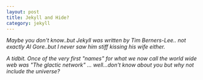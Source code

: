 ```yaml
---
layout: post
title: Jekyll and Hide?
category: jekyll
---
```


<div class="message">
<cite>
  Maybe you don't know..but Jekyll was written by Tim Berners-Lee.. not exactly Al Gore..but I never saw him stiff kissing his wife either.
  
  A tidbit.  Once of the very first "names" for what we now call the world wide web was "The glactic network"  ... well...don't know about you but why not include the universe?
  </cite>
</div>

   
 

